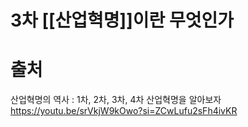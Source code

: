 # 3차 [[산업혁명]]이란 무엇인가
# 출처
산업혁명의 역사 : 1차, 2차, 3차, 4차 산업혁명을 알아보자
https://youtu.be/srVkjW9kOwo?si=ZCwLufu2sFh4ivKR